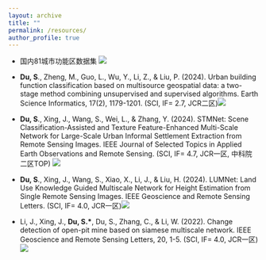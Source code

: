 ```yaml
---
layout: archive
title: ""
permalink: /resources/
author_profile: true
---
```


* 国内81城市功能区数据集    [![](https://img.shields.io/badge/data-silver?style=for-the-badge&logo=react&logoColor=black)](http://geoscape.pku.edu.cn/)

* **Du, S**., Zheng, M., Guo, L., Wu, Y., Li, Z., & Liu, P. (2024). Urban building function classification based on multisource geospatial data: a two-stage method combining unsupervised and supervised algorithms. Earth Science Informatics, 17(2), 1179-1201. (SCI, IF= 2.7, JCR二区)[![](https://img.shields.io/badge/data-silver?style=for-the-badge&logo=react&logoColor=black)]( https://doi.org/10.6084/m9.fgshare.24993531.v1.)

* **Du, S**., Xing, J., Wang, S., Wei, L., & Zhang, Y. (2024). STMNet: Scene Classification-Assisted and Texture Feature-Enhanced Multi-Scale Network for Large-Scale Urban Informal Settlement Extraction from Remote Sensing Images. IEEE Journal of Selected Topics in Applied Earth Observations and Remote Sensing. (SCI, IF= 4.7, JCR一区, 中科院二区TOP) [![](https://img.shields.io/badge/code-silver?style=for-the-badge&logo=react&logoColor=black)](https://github.com/dushouhang/code1)

* **Du, S**., Xing, J., Wang, S., Xiao, X., Li, J., & Liu, H. (2024). LUMNet: Land Use Knowledge Guided Multiscale Network for Height Estimation from Single Remote Sensing Images. IEEE Geoscience and Remote Sensing Letters. (SCI, IF= 4.0, JCR一区)[![](https://img.shields.io/badge/code-silver?style=for-the-badge&logo=react&logoColor=black)](https://github.com/dushouhang/code2)

* Li, J., Xing, J., __Du, S.*__, Du, S., Zhang, C., & Li, W. (2022). Change detection of open-pit mine based on siamese multiscale network. IEEE Geoscience and Remote Sensing Letters, 20, 1-5. (SCI, IF= 4.0, JCR一区)[![](https://img.shields.io/badge/code-silver?style=for-the-badge&logo=react&logoColor=black)](https://github.com/dushouhang/code3)

